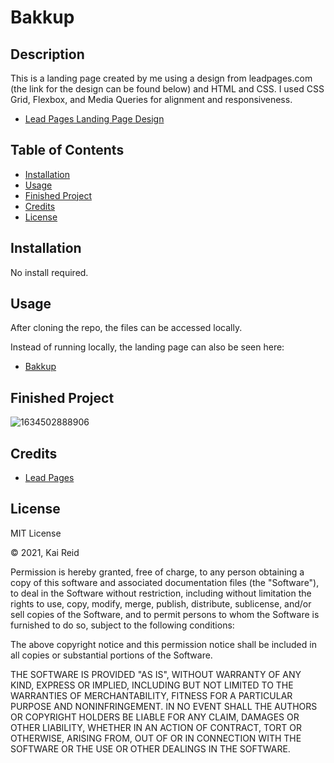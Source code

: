 # Bakkup

## Description 

This is a landing page created by me using a design from leadpages.com (the link for the design can be found below) and HTML and CSS. I used CSS Grid, Flexbox, and Media Queries for alignment and responsiveness. 

* [Lead Pages Landing Page Design](https://www.leadpages.com/templates/preview/3pmh7AmEKVNBUiYG5sbCSP)

## Table of Contents

* [Installation](#installation)
* [Usage](#usage)
* [Finished Project](#finished-project)
* [Credits](#credits)
* [License](#license)

## Installation

No install required.

## Usage 

After cloning the repo, the files can be accessed locally.

Instead of running locally, the landing page can also be seen here:
 * [Bakkup](https://kreid333.github.io/bakkup/)

## Finished Project

![1634502888906](https://user-images.githubusercontent.com/67942678/137643978-79aaaadf-11f6-4225-ae6c-3481a5f8beca.png)

## Credits

* [Lead Pages](https://www.leadpages.com/)

## License

MIT License

&copy; 2021, Kai Reid

Permission is hereby granted, free of charge, to any person obtaining a copy of this software and associated documentation files (the "Software"), to deal in the Software without restriction, including without limitation the rights to use, copy, modify, merge, publish, distribute, sublicense, and/or sell copies of the Software, and to permit persons to whom the Software is furnished to do so, subject to the following conditions:

The above copyright notice and this permission notice shall be included in all copies or substantial portions of the Software.

THE SOFTWARE IS PROVIDED "AS IS", WITHOUT WARRANTY OF ANY KIND, EXPRESS OR IMPLIED, INCLUDING BUT NOT LIMITED TO THE WARRANTIES OF MERCHANTABILITY, FITNESS FOR A PARTICULAR PURPOSE AND NONINFRINGEMENT. IN NO EVENT SHALL THE AUTHORS OR COPYRIGHT HOLDERS BE LIABLE FOR ANY CLAIM, DAMAGES OR OTHER LIABILITY, WHETHER IN AN ACTION OF CONTRACT, TORT OR OTHERWISE, ARISING FROM, OUT OF OR IN CONNECTION WITH THE SOFTWARE OR THE USE OR OTHER DEALINGS IN THE SOFTWARE.